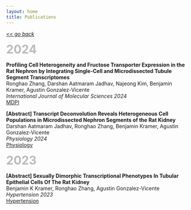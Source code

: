```yaml
---
layout: home
title: Publications
---
```

[*<< go back*](index.md)

<span style="font-size:32px; font-weight: bold; color: #bbbbbb;">2024</span>

**Profiling Cell Heterogeneity and Fructose Transporter Expression in the Rat Nephron by Integrating Single-Cell and Microdissected Tubule Segment Transcriptomes** \
Ronghao Zhang, Darshan Aatmaram Jadhav, Najeong Kim, Benjamin Kramer, Agustin Gonzalez-Vicente \
*International Journal of Molecular Sciences 2024* \
<a href="https://www.mdpi.com/1422-0067/25/5/3071" target="_blank">MDPI</a>

**[Abstract] Transcript Deconvolution Reveals Heterogeneous Cell Populations in Microdissected Nephron Segments of the Rat Kidney** \
Darshan Aatmaram Jadhav, Ronghao Zhang, Benjamin Kramer, Agustin Gonzalez-Vicente \
*Physiology 2024* \
<a href="https://journals.physiology.org/doi/abs/10.1152/physiol.2024.39.S1.831" target="_blank">Physiology</a>

<span style="font-size:32px; font-weight: bold; color: #bbbbbb;">2023</span>

**[Abstract] Sexually Dimorphic Transcriptional Phenotypes In Tubular Epithelial Cells Of The Rat Kidney** \
Benjamin K Kramer, Ronghao Zhang, Agustin Gonzalez-Vicente \
*Hypertension 2023* \
<a href="https://www.ahajournals.org/doi/abs/10.1161/hyp.80.suppl_1.097" target="_blank">Hypertension</a>

